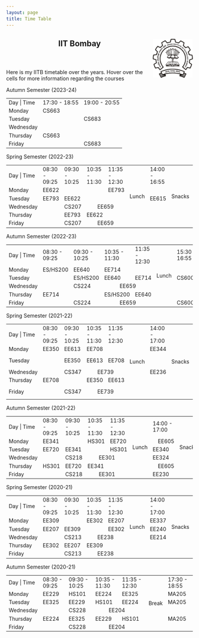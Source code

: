 ```yaml
---
layout: page
title: Time Table
---
```

<div class="content">
    <header>
        <h2>IIT Bombay <a href="http://www.iitb.ac.in/"><img class="inversion" src="https://raw.githubusercontent.com/paramrathour/website-assets/master/iitb-logo.png" alt="IIT Bombay Logo" style="width:107.72px;height:105px;" align="right"/></a>
        </h2>
    </header>
</div>
<p>Here is my IITB timetable over the years. Hover over the cells for more information regarding the courses</p>
<!------------------------ Autumn Semester 23-24 ------------------------>
<p>Autumn Semester (2023-24)</p>
<div class="table-wrapper" id="time-table">
    <table class="alt">
        <tr>
            <td>Day | Time</td>
            <td>17:30 - 18:55</td>
            <td>19:00 - 20:55</td>
        </tr>
        <tr>
            <td>Monday</td>
            <td title="Fundamentals of Digital Image Processing&#010;Prof: Ajit Rajwade&#010;Room: LH 101">CS663</td>
            <td title="Free?"></td>
        </tr>
        <tr>
            <td>Tuesday</td>
            <td title="Free?"></td>
            <td title="Advanced Computer Architechture&#010;Prof: Biswabandan Panda&#010;Room: CS 103">CS683</td>
        </tr>    
        <tr>
            <td>Wednesday</td>
            <td title="Free?"></td>
            <td title="Free?"></td>
        </tr>    
        <tr>
            <td>Thursday</td>
            <td title="Fundamentals of Digital Image Processing&#010;Prof: Ajit Rajwade&#010;Room: LH 101">CS663</td>
            <td title="Free?"></td>
        </tr>    
        <tr>
            <td>Friday</td>
            <td title="Free?"></td>
            <td title="Advanced Computer Architechture&#010;Prof: Biswabandan Panda&#010;Room: CS 103">CS683</td>
        </tr>    
    </table>
</div>
<!------------------------ Spring Semester 22-23 ------------------------>
<p>Spring Semester (2022-23)</p>
<div class="table-wrapper" id="time-table">
    <table class="alt">
        <tr>
            <td>Day | Time</td>
            <td>08:30 - 09:25</td>
            <td>09:30 - 10:25</td>
            <td colspan="2">10:35 - 11:30</td>
            <td>11:35 - 12:30</td>
            <td rowspan="6" style="vertical-align : middle;">Lunch</td>
            <td colspan="3">14:00 - 16:55</td>
            <td rowspan="6" style="vertical-align : middle;">Snacks</td>
            <td>19:00 - 20:25</td>        
        </tr>
        <tr>
            <td>Monday</td>
            <td title="Optimal Control Systems&#010;Prof: Pillai Harish&#010;Room: LT 102">EE622</td>
            <td colspan="3" title="Free?"></td>
            <td title="Topics in Cryptology&#010;Prof: Sule V.R.&#010;Room: LT 101">EE793</td>
            <td colspan="3" title="Free?"></td>
            <td title="Large Sparse Matrix Computations&#010;Prof: Soman S.A.&#010;Room: EEG-001">EE710</td>
        </tr>
        <tr>
            <td>Tuesday</td>
            <td title="Topics in Cryptology&#010;Prof: Sule V.R.&#010;Room: LT 101">EE793</td>
            <td title="Optimal Control Systems&#010;Prof: Pillai Harish&#010;Room: LT 102">EE622</td>
            <td colspan="3" title="Free?"></td>
            <td colspan="3" title="Control and Computational Laboratory&#010;Prof: Debasattam Pal&#010;Room: CC Lab (2nd floor)">EE615</td>
            <td title="Free?"></td>
        </tr>    
        <tr>
            <td>Wednesday</td>
            <td title="Free?"></td>
            <td colspan="2" title="Discrete Structures&#010;Prof: Manoj Prabhakaran&#010;Room: CC 103">CS207</td>
            <td colspan="2" title="Introduction to Stochastic Optimization&#010;Prof: Vivek Borkar&#010;Room: LC 001">EE659</td>
            <td colspan="3" title="Free?"></td>
            <td title="Free?"></td>
        </tr>    
        <tr>
            <td>Thursday</td>
            <td title="Free?"></td>
            <td title="Topics in Cryptology&#010;Prof: Sule V.R.&#010;Room: LT 101">EE793</td>
            <td colspan="2" title="Optimal Control Systems&#010;Prof: Pillai Harish&#010;Room: LT 102">EE622</td>
            <td title="Free?"></td>
            <td colspan="3" title="Free?"></td>
            <td title="Large Sparse Matrix Computations&#010;Prof: Soman S.A.&#010;Room: EEG-001">EE710</td>
        </tr>    
        <tr>
            <td>Friday</td>
            <td title="Free?"></td>
            <td colspan="2" title="Discrete Structures&#010;Prof: Manoj Prabhakaran&#010;Room: CC 103">CS207</td>
            <td colspan="2" title="Introduction to Stochastic Optimization&#010;Prof: Vivek Borkar&#010;Room: LC 001">EE659</td>
            <td colspan="3" title="Free?"></td>
            <td title="Free?"></td>
        </tr>    
    </table>
</div>
<!------------------------ Autumn Semester 22-23 ------------------------>
<p>Autumn Semester (2022-23)</p>
<div class="table-wrapper" id="time-table">
    <table class="alt">
        <tr>
            <td>Day | Time</td>
            <td>08:30 - 09:25</td>
            <td>09:30 - 10:25</td>
            <td colspan="2">10:35 - 11:30</td>
            <td>11:35 - 12:30</td>
            <td rowspan="6" style="vertical-align : middle;">Lunch</td>
            <td colspan="3">15:30 - 16:55</td>
            <td rowspan="6" style="vertical-align : middle;">Snacks</td>
            <td>17:30 - 18:55</td>        
        </tr>
        <tr>
            <td>Monday</td>
            <td title="Environment Studies&#010;Prof: Swatantra Pratap Singh&#010;Prof: Virendra Sethi&#010;Prof: Srinidhi Balasubramanian&#010;Prof: Ratikanta Panda&#010;Prof: Rama Pal&#010;Prof: Mahendra Dindayal Shahare&#010;Room: LH 101">ES/HS200</td>
            <td title="Multivariable Control Systems&#010;Prof: Harish Pillai&#010;Room: EEG-103">EE640</td>
            <td colspan="2" title="Behavioral Theory of Systems&#010;Prof: Debasattam Pal&#010;Room: EEG-103">EE714</td>
            <td title="Free?"></td>
            <td colspan="3" title="Free?"></td>
            <td title="Applied Linear Algebra&#010;Prof: Dwaipayan Mukherjee&#010;Room: EEG-101">EE635</td>
        </tr>
        <tr>
            <td>Tuesday</td>
            <td title="Free?"></td>
            <td title="Environment Studies&#010;Prof: Swatantra Pratap Singh&#010;Prof: Virendra Sethi&#010;Prof: Srinidhi Balasubramanian&#010;Prof: Ratikanta Panda&#010;Prof: Rama Pal&#010;Prof: Mahendra Dindayal Shahare&#010;Room: LH 101">ES/HS200</td>
            <td colspan="2" title="Multivariable Control Systems&#010;Prof: Harish Pillai&#010;Room: EEG-103" col40an="2">EE640</td>
            <td title="Behavioral Theory of Systems&#010;Prof: Debasattam Pal&#010;Room: EEG-103">EE714</td>
            <td colspan="3" title="Game Theory and Algorithmic Mechanism Design&#010;Prof: Swaprava Nath&#010;Room: CC 103">CS6001</td>
            <td title="Free?"></td>
        </tr>    
        <tr>
            <td>Wednesday</td>
            <td title="Free?"></td>
            <td colspan="2" title="Computer Networks&#010;Prof: Vinay Ribeiro&#010;Room: VMCC33">CS224</td>
            <td colspan="2" title="A First Course in Optimization&#010;Prof: Vivek Borkar&#010;Room: EEG-002">EE659</td>
            <td colspan="3" title="Free?"></td>
            <td title="Free?"></td>
        </tr>    
        <tr>
            <td>Thursday</td>
            <td title="Behavioral Theory of Systems&#010;Prof: Debasattam Pal&#010;Room: EEG-103">EE714</td>
            <td title="Free?"></td>
            <td colspan="2" title="Environment Studies&#010;Prof: Swatantra Pratap Singh&#010;Prof: Virendra Sethi&#010;Prof: Srinidhi Balasubramanian&#010;Prof: Ratikanta Panda&#010;Prof: Rama Pal&#010;Prof: Mahendra Dindayal Shahare&#010;Room: LH 101">ES/HS200</td>
            <td title="Multivariable Control Systems&#010;Prof: Harish Pillai&#010;Room: EEG-103">EE640</td>
            <td colspan="3" title="Free?"></td>
            <td title="Applied Linear Algebra&#010;Prof: Dwaipayan Mukherjee&#010;Room: EEG-101">EE635</td>
        </tr>    
        <tr>
            <td>Friday</td>
            <td title="Free?"></td>
            <td colspan="2" title="Computer Networks&#010;Prof: Vinay Ribeiro&#010;Room: VMCC33">CS224</td>
            <td colspan="2" title="A First Course in Optimization&#010;Prof: Vivek Borkar&#010;Room: EEG-002">EE659</td>
            <td colspan="3" title="Game Theory and Algorithmic Mechanism Design&#010;Prof: Swaprava Nath&#010;Room: CC 103">CS6001</td>
            <td title="Free?"></td>
        </tr>    
    </table>
</div>
<!------------------------ Spring Semester 21-22 ------------------------>
<p>Spring Semester (2021-22)</p>
<div class="table-wrapper" id="time-table">
    <table class="alt">
        <tr>
            <td>Day | Time</td>
            <td>08:30 - 09:25</td>
            <td>09:30 - 10:25</td>
            <td colspan="2">10:35 - 11:30</td>
            <td>11:35 - 12:30</td>
            <td rowspan="6" style="vertical-align : middle;">Lunch</td>
            <td colspan="3" width="20%">14:00 - 17:00</td>
            <td rowspan="6" style="vertical-align : middle;">Snacks</td>
            <td>17:30 - 18:55</td>        
        </tr>
        <tr>
            <td>Monday</td>
            <td title="Technical Communication - I&#010;Prof: Kulkarni S V">EE350</td>
            <td title="Nonlinear Dynamical Systems&#010;Prof: Debasattam Pal">EE613</td>
            <td colspan="2" title="Information Theory and Coding&#010;Prof: Sibi Raj B. Pillai">EE708</td>
            <td title="Free?"></td>
            <td colspan="3" title="Electronics Design Lab&#010;Prof: J. John">EE344</td>
            <td title="Free?"></td>
        </tr>
        <tr>
            <td>Tuesday</td>
            <td title="Free?"></td>
            <td title="Technical Communication - I&#010;Prof: Kulkarni S V">EE350</td>
            <td title="Nonlinear Dynamical Systems&#010;Prof: Debasattam Pal" colspan="2">EE613</td>
            <td title="Information Theory and Coding&#010;Prof: Sibi Raj B. Pillai">EE708</td>
            <td colspan="3" title="Free?"></td>
            <td title="Formal Methods in Machine Learning&#010;Supratik Chakraborty">CS 781</td>
        </tr>    
        <tr>
            <td>Wednesday</td>
            <td title="Free?"></td>
            <td colspan="2" title="Operating Systems&#010;Prof: Mythili Vutukuru">CS347</td>
            <td colspan="2" title="Processor Design&#010;Virendra Singh">EE739</td>
            <td colspan="3" title="Electronic Devices Laboratory&#010;Prof: Udayan Ganguli&#010;Prof: Saurabh Lodha">EE236</td>
            <td title="Free?"></td>
        </tr>    
        <tr>
            <td>Thursday</td>
            <td title="Information Theory and Coding&#010;Prof: Sibi Raj B. Pillai">EE708</td>
            <td title="Free?"></td>
            <td colspan="2" title="Technical Communication - I&#010;Prof: Kulkarni S V">EE350</td>
            <td title="Nonlinear Dynamical Systems&#010;Prof: Debasattam Pal">EE613</td>
            <td colspan="3" title="Free?"></td>
            <td title="Free?"></td>
        </tr>    
        <tr>
            <td>Friday</td>
            <td title="Free?"></td>
            <td colspan="2" title="Operating Systems&#010;Prof: Mythili Vutukuru">CS347</td>
            <td colspan="2" title="Processor Design&#010;Virendra Singh">EE739</td>
            <td colspan="3" title="Free?"></td>
            <td title="Formal Methods in Machine Learning&#010;Supratik Chakraborty">CS 781</td>
        </tr>    
    </table>
</div>
<!------------------------ Autumn Semester 21-22 ------------------------>
<p>Autumn Semester (2021-22)</p>
<div class="table-wrapper" id="time-table">
    <table class="alt">
        <tr>
            <td>Day | Time</td>
            <td>08:30 - 09:25</td>
            <td>09:30 - 10:25</td>
            <td colspan="2">10:35 - 11:30</td>
            <td>11:35 - 12:30</td>
            <td rowspan="6" style="vertical-align : middle;">Lunch</td>
            <td colspan="3" width="20%">14:00 - 17:00</td>
            <td rowspan="6" style="vertical-align : middle;">Snacks</td>
            <td>19:00 - 20:30</td>        
        </tr>
        <tr>
            <td>Monday</td>
            <td title="Communication Systems - I&#010;Prof: Gaurav Kasbekar&#010;Prof: Shabbir Merchant">EE341</td>
            <td title="Free?"></td>
            <td colspan="2" title="Philosophy&#010;Prof: R. K. Panda">HS301</td>
            <td title="An Introduction to Number Theory and Cryptography&#010;Prof: Virendra Sule">EE720</td>
            <td width="10%" colspan="2" title="Free?"></td>
            <td title="Error Correcting Codes&#010;Prof: Nikhil Karamchandani">EE605</td>
            <td title="Foundations of Intelligent and Learning Agents&#010;Prof: Shivaram Kalyanakrishnan">CS747</td>
        </tr>
        <tr>
            <td>Tuesday</td>
            <td title="An Introduction to Number Theory and Cryptography&#010;Prof: Virendra Sule">EE720</td>
            <td title="Communication Systems - I&#010;Prof: Gaurav Kasbekar&#010;Prof: Shabbir Merchant">EE341</td>
            <td title="Free?" colspan="2"></td>
            <td title="Philosophy&#010;Prof: R. K. Panda">HS301</td>
            <td colspan="3" title="Communications Lab&#010;Prof: Jayakrishnan Nair">EE340</td>
            <td title="Free?"></td>
        </tr>    
        <tr>
            <td>Wednesday</td>
            <td title="Free?"></td>
            <td colspan="2" title="Design and Analysis of Algorithms&#010;Prof: Abhiram Ranade">CS218</td>
            <td colspan="2" title="Electromagnetic Waves&#010;Prof: Kasturi Saha&#010;Prof: R K Shevgaonkar">EE301</td>
            <td colspan="3" title="Control Systems Lab&#010;Prof: Madhu Belur&#010;Prof: Debasattam Pal">EE324</td>
            <td title="Free?"></td>
        </tr>    
        <tr>
            <td>Thursday</td>
            <td title="Philosophy&#010;Prof: R. K. Panda">HS301</td>
            <td title="An Introduction to Number Theory and Cryptography&#010;Prof: Virendra Sule">EE720</td>
            <td colspan="2" title="Communication Systems - I&#010;Prof: Gaurav Kasbekar&#010;Prof: Shabbir Merchant">EE341</td>
            <td title="Free?"></td>
            <td width="10%" colspan="2" title="Free?"></td>
            <td title="Error Correcting Codes&#010;Prof: Nikhil Karamchandani">EE605</td>
            <td title="Foundations of Intelligent and Learning Agents&#010;Prof: Shivaram Kalyanakrishnan">CS747</td>
        </tr>    
        <tr>
            <td>Friday</td>
            <td title="Free?"></td>
            <td colspan="2" title="Design and Analysis of Algorithms&#010;Prof: Abhiram Ranade">CS218</td>
            <td colspan="2" title="Electromagnetic Waves&#010;Prof: Kasturi Saha&#010;Prof: R K Shevgaonkar">EE301</td>
            <td colspan="3" title="Analog Circuits Lab&#010;Prof: Joseph John">EE230</td>
            <td title="Free?"></td>
        </tr>    
    </table>
</div>
<!------------------------ Spring Semester 20-21 ------------------------>
<p>Spring Semester (2020-21)</p>
<div class="table-wrapper" id="time-table">
    <table class="alt">
        <tr>
            <td>Day | Time</td>
            <td>08:30 - 09:25</td>
            <td>09:30 - 10:25</td>
            <td colspan="2">10:35 - 11:30</td>
            <td>11:35 - 12:30</td>
            <td rowspan="6" style="vertical-align : middle;">Lunch</td>
            <td width="20%">14:00 - 17:00</td>
            <td rowspan="6" style="vertical-align : middle;">Snacks</td>
            <td>17:30 - 18:55</td>
        </tr>
        <tr>
            <td>Monday</td>
            <td title="Microprocessors&#010;Prof: Sharma Dinesh">EE309</td>
            <td title="Free?"></td>
            <td title="Control Systems&#010;Prof: Dwaipayan Mukherjee" colspan="2">EE302</td>
            <td title="Electronic Devices and Circuits&#010;Prof: M. B. Patil">EE207</td>
            <td title="Microprocessors Laboratory&#010;Prof: V Raj Babu&#010;Prof:S. Vijayakumaran&#010;Prof: Patkar Sachin">EE337</td>
            <td title="Matrix Computations&#010;Prof: Debasattam Pal ">EE636</td>
        </tr>
        <tr>
            <td>Tuesday</td>
            <td title="Electronic Devices and Circuits&#010;Prof: M. B. Patil">EE207</td>
            <td title="Microprocessors&#010;Prof: Sharma Dinesh">EE309</td>
            <td title="Free?" colspan="2"></td>
            <td title="Control Systems&#010;Prof: Dwaipayan Mukherjee">EE302</td>
            <td title="Power Engineering Lab&#010;Prof: Fernandes B.G.&#010;Prof: Sandeep Anand&#010;Prof: Prashant Navalkar">EE240</td>
            <td title="Free?"></td>
        </tr>    
        <tr>
            <td>Wednesday</td>
            <td title="Free?"></td>
            <td title="Data Structures and Algorithms&#010;Prof: Sharat Chandran" colspan="2">CS213</td>
            <td title="Power Engineering - II&#010;Prof: Chatterjee Kishore&#010;Prof: Anshuman Shukla" colspan="2">EE238</td>
            <td title="Digital Circuits Lab&#010;Prof: M.Shojaei Baghini">EE214</td>
            <td title="Free?"></td>
        </tr>    
        <tr>
            <td>Thursday</td>
            <td title="Control Systems&#010;Prof: Dwaipayan Mukherjee">EE302</td>
            <td title="Electronic Devices and Circuits&#010;Prof: M. B. Patil">EE207</td>
            <td title="Microprocessors&#010;Prof: Sharma Dinesh" colspan="2">EE309</td>
            <td title="Free?"></td>
            <td title="Free?"></td>
            <td title="Matrix Computations&#010;Prof: Debasattam Pal ">EE636</td>
        </tr>    
        <tr>
            <td>Friday</td>
            <td title="Free?"></td>
            <td title="Data Structures and Algorithms&#010;Prof: Sharat Chandran" colspan="2">CS213</td>
            <td title="Power Engineering - II&#010;Prof: Chatterjee Kishore&#010;Prof: Anshuman Shukla" colspan="2">EE238</td>
            <td title="CS101: Computer Programming and Utilization&#010;Prof: Bhaskaran Raman?"></td>
            <td title="Free?"></td>
        </tr>    
    </table>
</div>
<!------------------------ Autumn Semester 20-21 ------------------------>
<p>Autumn Semester (2020-21)</p>
<div class="table-wrapper" id="time-table">
    <table class="alt">
        <tr>
            <td>Day | Time</td>
            <td>08:30 - 09:25</td>
            <td>09:30 - 10:25</td>
            <td colspan="2">10:35 - 11:30</td>
            <td>11:35 - 12:30</td>
            <td rowspan="6" style="vertical-align : middle;">Break</td>
            <!--td>15:00 - 15:55</td>
            <td rowspan="6">Snacks</td-->
            <td>17:30 - 18:55</td>
        </tr>
        <tr>
            <td>Monday</td>
            <td title="Signal Processing – I&#010;Prof: Animesh Kumar">EE229</td>
            <td title="Economics&#010;Prof: Narayanan K.">HS101</td>
            <td title="Digital Systems&#010;Prof: Virendra Singh" colspan="2">EE224</td>
            <td title="Probability and Random Processes&#010;Prof: Manoj Gopalkrishnanm&#010;Prof: Manjunath D.">EE325</td>
            <!--td></td-->
            <td title="Complex Analysis&#010;Prof: Sudarshan Gurjar">MA205</td>
        </tr>
        <tr>
            <td>Tuesday</td>
            <td title="Probability and Random Processes&#010;Prof: Manoj Gopalkrishnanm&#010;Prof: Manjunath D.">EE325</td>
            <td title="Signal Processing – I&#010;Prof: Animesh Kumar">EE229</td>
            <td title="Economics&#010;Prof: Narayanan K." colspan="2">HS101</td>
            <td title="Digital Systems&#010;Prof: Virendra Singh">EE224</td>
            <!--td></td-->
            <td title="Complex Analysis&#010;Prof: Sudarshan Gurjar">MA205</td>
        </tr>    
        <tr>
            <td>Wednesday</td>
            <td title="Free?"></td>
            <td title="Logic for Computer Science&#010;Prof: Krishna Shankara Narayanan" colspan="2">CS228</td>
            <td title="Analog Circuits&#010;Prof: Rajesh H. Zele" colspan="2">EE204</td>
            <!--td></td-->
            <td title="Free?"></td>
        </tr>    
        <tr>
            <td>Thursday</td>
            <td title="Digital Systems&#010;Prof: Virendra Singh">EE224</td>
            <td title="Probability and Random Processes&#010;Prof: Manoj Gopalkrishnanm&#010;Prof: Manjunath D.">EE325</td>
            <td title="Signal Processing – I&#010;Prof: Animesh Kumar" colspan="2">EE229</td>
            <td title="Economics&#010;Prof: Narayanan K.">HS101</td>
            <!--td></td-->
            <td title="Complex Analysis&#010;Prof: Sudarshan Gurjar">MA205</td>
        </tr>    
        <tr>
            <td>Friday</td>
            <td title="Free?"></td>
            <td title="Logic for Computer Science&#010;Prof: Krishna Shankara Narayanan" colspan="2">CS228</td>
            <td title="Analog Circuits&#010;Prof: Rajesh H. Zele" colspan="2">EE204</td>
            <!--td></td-->
            <td title="Free?"></td>
        </tr>    
    </table>
</div>
